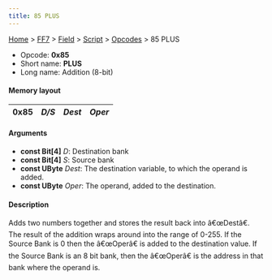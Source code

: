 ```yaml
---
title: 85 PLUS
---
```


[Home](../../../../Main%20Page.md) > [FF7](../../../../FF7.md) > [Field](../../../Field.md) > [Script](../../Script.md) > [Opcodes](../Opcodes.md) > 85 PLUS

-   Opcode: **0x85**
-   Short name: **PLUS**
-   Long name: Addition (8-bit)

#### Memory layout

| 0x85 | *D/S* | *Dest* | *Oper* |
|------|-------|--------|--------|

#### Arguments

-   **const Bit\[4\]** *D*: Destination bank
-   **const Bit\[4\]** *S*: Source bank
-   **const UByte** *Dest*: The destination variable, to which the
    operand is added.
-   **const UByte** *Oper*: The operand, added to the destination.

#### Description

Adds two numbers together and stores the result back into â€œDestâ€.
The result of the addition wraps around into the range of 0-255. If the
Source Bank is 0 then the â€œOperâ€ is added to the destination value.
If the Source Bank is an 8 bit bank, then the â€œOperâ€ is the address
in that bank where the operand is.
